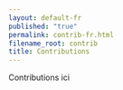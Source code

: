 ```yaml
---
layout: default-fr
published: "true"
permalink: contrib-fr.html
filename_root: contrib
title: Contributions
---
```


Contributions ici
